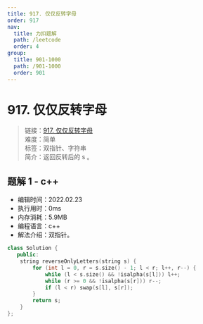 ```yaml
---
title: 917. 仅仅反转字母
order: 917
nav:
  title: 力扣题解
  path: /leetcode
  order: 4
group:
  title: 901-1000
  path: /901-1000
  order: 901
---
```


# 917. 仅仅反转字母
    
> 链接：[917. 仅仅反转字母](https://leetcode-cn.com/problems/reverse-only-letters/)  
> 难度：简单  
> 标签：双指针、字符串  
> 简介：返回反转后的 s 。
      
## 题解 1 - c++
- 编辑时间：2022.02.23
- 执行用时：0ms
- 内存消耗：5.9MB
- 编程语言：c++
- 解法介绍：双指针。
```c++
class Solution {
   public:
    string reverseOnlyLetters(string s) {
        for (int l = 0, r = s.size() - 1; l < r; l++, r--) {
            while (l < s.size() && !isalpha(s[l])) l++;
            while (r >= 0 && !isalpha(s[r])) r--;
            if (l < r) swap(s[l], s[r]);
        }
        return s;
    }
};
```

      